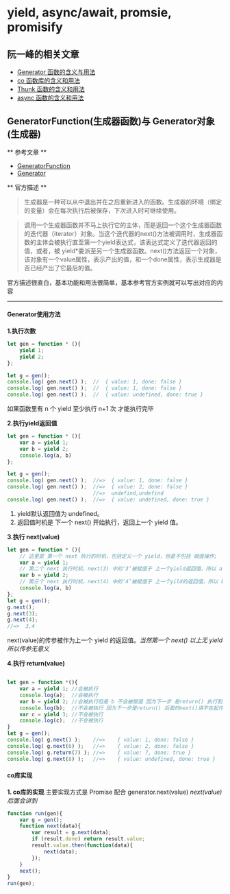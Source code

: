 # yield, async/await, promsie, promisify

## 阮一峰的相关文章
- [Generator 函数的含义与用法](http://www.ruanyifeng.com/blog/2015/04/generator.html)
- [co 函数库的含义和用法](http://www.ruanyifeng.com/blog/2015/05/co.html)
- [Thunk 函数的含义和用法](http://www.ruanyifeng.com/blog/2015/05/thunk.html)
- [async 函数的含义和用法](http://www.ruanyifeng.com/blog/2015/05/async.html)

## GeneratorFunction(生成器函数)与 Generator对象(生成器)

** 参考文章 **
- [GeneratorFunction](https://developer.mozilla.org/zh-CN/docs/Web/JavaScript/Reference/Statements/function*)
- [Generator](https://developer.mozilla.org/zh-CN/docs/Web/JavaScript/Reference/Global_Objects/Generator)

** 官方描述 **
>生成器是一种可以从中退出并在之后重新进入的函数。生成器的环境（绑定的变量）会在每次执行后被保存，下次进入时可继续使用。

>调用一个生成器函数并不马上执行它的主体，而是返回一个这个生成器函数的迭代器（iterator）对象。当这个迭代器的next()方法被调用时，生成器函数的主体会被执行直至第一个yield表达式，该表达式定义了迭代器返回的值，或者，被 yield*委派至另一个生成器函数。next()方法返回一个对象，该对象有一个value属性，表示产出的值，和一个done属性，表示生成器是否已经产出了它最后的值。

官方描述很直白，基本功能和用法很简单，基本参考官方实例就可以写出对应的内容

****

#### Generator使用方法

**1.执行次数**
```javascript
let gen = function * (){
    yield 1;
    yield 2;
};

let g = gen();
console.log( gen.next() );  //  { value: 1, done: false }
console.log( gen.next() );  //  { value: 1, done: false }
console.log( gen.next() );  //  { value: undefined, done: true }
```
如果函数里有 n 个 yield 至少执行 n+1 次 才能执行完毕

**2.执行yield返回值**
```javascript
let gen = function * (){
    var a = yield 1;
    var b = yield 2;
    console.log(a, b)
};

let g = gen();
console.log( gen.next() );  //=>  { value: 1, done: false }
console.log( gen.next() );  //=>  { value: 2, done: false }
                            //=>  undefind,undefind
console.log( gen.next() );  //=>  { value: undefined, done: true }
```
1. yield默认返回值为 undefined。
2. 返回值时机是 下一个 next() 开始执行，返回上一个 yield 值。

**3.执行 next(value)**
```javascript
let gen = function * (){
    // 这里是 第一个 next 执行的时机，包括定义一个 yield，但是不包括 赋值操作;
    var a = yield 1;
    // 第二个 next 执行时机，next(3) 中的‘3’被赋值于 上一个yield返回值，所以 a = 3;
    var b = yield 2;
    // 第三个 next 执行时机，next(4) 中的‘4’被赋值于 上一个yild的返回值，所以 b = 4;
    console.log(a, b)
};
let g = gen();
g.next();   
g.next(3);
g.next(4);
//=>  3,4
```
next(value)的传参被作为上一个 yield 的返回值。*当然第一个 next() 以上无 yield 所以传参无意义*

**4.执行 return(value)**
```javascript

let gen = function *(){
    var a = yield 1; //会被执行
    console.log(a);  //会被执行
    var b = yield 2; //会被执行但是 b 不会被赋值 因为下一步 是return() 执行到赋值前一完成，到此终止
    console.log(b);  //不会被执行 因为下一步是return() 后面的next()讲不在起作用
    var c = yield 3; //不会被执行
    console.log(c);  //不会被执行
}
let g = gen();
console.log( g.next() );    //=>    { value: 1, done: false }
console.log( g.next(6) );   //=>    { value: 2, done: false }
console.log( g.return(7) ); //=>    { value: 7, done: true }
console.log( g.next(8) );   //=>    { value: undefined, done: true }
```

#### co库实现
**1. co库的实现**
主要实现方式是 Promise 配合 generator.next(value) *next(value)后面会讲到*
```javascript
function run(gen){
    var g = gen();
    function next(data){
        var result = g.next(data);
        if (result.done) return result.value;
        result.value.then(function(data){
            next(data);
        });
    }
    next();
}
run(gen);
```
